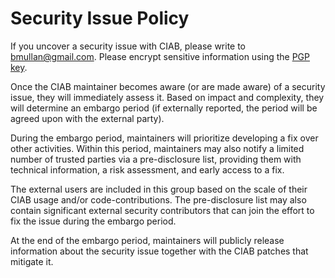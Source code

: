 # Security Issue Policy

If you uncover a security issue with CIAB, please write to <bmullan@gmail.com>.
Please encrypt sensitive information using the [PGP key](PGP-KEY.asc).

Once the CIAB maintainer becomes aware (or are made
aware) of a security issue, they will immediately assess it. Based on impact and
complexity, they will determine an embargo period (if externally reported, the
period will be agreed upon with the external party).

During the embargo period, maintainers will prioritize developing a fix over
other activities. Within this period, maintainers may also notify a limited
number of trusted parties via a pre-disclosure list, providing them with
technical information, a risk assessment, and early access to a fix.

The external users are included in this group based on the scale of their
CIAB usage and/or code-contributions. The pre-disclosure list may also contain
significant external security contributors that can join the effort to fix the
issue during the embargo period.

At the end of the embargo period, maintainers will publicly release information
about the security issue together with the CIAB patches that mitigate it.
